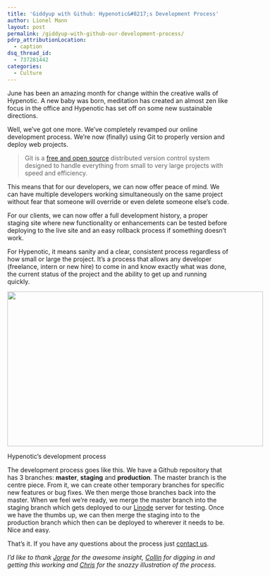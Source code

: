 ```yaml
---
title: 'Giddyup with Github: Hypenotic&#8217;s Development Process'
author: Lionel Mann
layout: post
permalink: /giddyup-with-github-our-development-process/
pdrp_attributionLocation:
  - caption
dsq_thread_id:
  - 737281442
categories:
  - Culture
---
```

June has been an amazing month for change within the creative walls of Hypenotic. A new baby was born, meditation has created an almost zen like focus in the office and Hypenotic has set off on some new sustainable directions.

Well, we&#8217;ve got one more. We&#8217;ve completely revamped our online development process. We&#8217;re now (finally) using Git to properly version and deploy web projects.

> Git is a [free and open source][1] distributed version control system designed to handle everything from small to very large projects with speed and efficiency.

This means that for our developers, we can now offer peace of mind. We can have multiple developers working simultaneously on the same project without fear that someone will override or even delete someone else&#8217;s code.

For our clients, we can now offer a full development history, a proper staging site where new functionality or enhancements can be tested before deploying to the live site and an easy rollback process if something doesn&#8217;t work.

For Hypenotic, it means sanity and a clear, consistent process regardless of how small or large the project. It&#8217;s a process that allows any developer (freelance, intern or new hire) to come in and know exactly what was done,  the current status of the project and the ability to get up and running quickly.

<div id="attachment_9419" style="width: 590px" class="wp-caption aligncenter">
  <a href="http://hypenotic.com/wordpress/wp-content/uploads/2012/06/developmentprocess.jpg"><img class="size-full wp-image-9419" title="Hypenotic's development process" alt="" src="http://hypenotic.com/wordpress/wp-content/uploads/2012/06/developmentprocess.jpg" width="580" height="351" /></a><p class="wp-caption-text">
    Hypenotic&#8217;s development process
  </p>
</div>

The development process goes like this. We have a Github repository that has 3 branches: **master**, **staging** and **production**. The master branch is the centre piece. From it, we can create other temporary branches for specific new features or bug fixes. We then merge those branches back into the master. When we feel we&#8217;re ready, we merge the master branch into the staging branch which gets deployed to our [Linode][2] server for testing. Once we have the thumbs up, we can then merge the staging into to the production branch which then can be deployed to wherever it needs to be.  Nice and easy.

That&#8217;s it. If you have any questions about the process just [contact us][3].

*I&#8217;d like to thank <a href="https://twitter.com/#!/minusfive" target="_blank">Jorge</a> for the awesome insight, <a href="https://twitter.com/#!/syropian" target="_blank">Collin</a> for digging in and getting this working and <a href="http://hypenotic.com/fun-stuff/9182/new-kid-on-the-block" target="_blank">Chris</a> for the snazzy illustration of the process.*

 [1]: http://git-scm.com/about/free-and-open-source
 [2]: http://www.linode.com
 [3]: http://hypenotic.com/contact